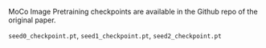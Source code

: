 MoCo Image Pretraining checkpoints are available in the Github repo of the original paper.

`seed0_checkpoint.pt`, `seed1_checkpoint.pt`, `seed2_checkpoint.pt`
